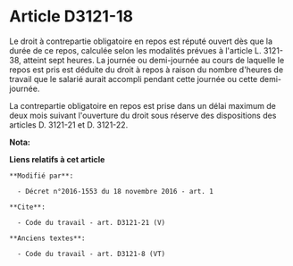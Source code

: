 # Article D3121-18

Le droit à contrepartie obligatoire en repos est réputé ouvert dès que la durée de ce repos, calculée selon les modalités
prévues à l'article L. 3121-38, atteint sept heures. La journée ou demi-journée au cours de laquelle le repos est pris est
déduite du droit à repos à raison du nombre d'heures de travail que le salarié aurait accompli pendant cette journée ou cette
demi-journée. 

La contrepartie obligatoire en repos est prise dans un délai maximum de deux mois suivant l'ouverture du droit sous réserve
des dispositions des articles D. 3121-21 et D. 3121-22.

**Nota:**



**Liens relatifs à cet article**

	**Modifié par**:

	  - Décret n°2016-1553 du 18 novembre 2016 - art. 1

	**Cite**:

	  - Code du travail - art. D3121-21 (V)

	**Anciens textes**:

	  - Code du travail - art. D3121-8 (VT)
